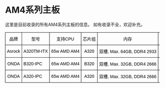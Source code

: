 # AM4系列主板

这里是目前收录的所有AM4系列主板的信息。
如有收录不全，欢迎补充。

<style type="text/css">
.tg  {border-collapse:collapse;border-spacing:0;}
.tg td{border-color:black;border-style:solid;border-width:1px;font-family:Arial, sans-serif;font-size:14px;
  overflow:hidden;padding:10px 5px;word-break:keep-all;white-space:nowrap;}
.tg th{border-color:black;border-style:solid;border-width:1px;font-family:Arial, sans-serif;font-size:14px;
  font-weight:normal;overflow:hidden;padding:10px 5px;word-break:keep-all;white-space:nowrap;}
.tg .tg-cly1{text-align:left;vertical-align:middle}
.tg .tg-yxec{color:#333;text-align:center;vertical-align:middle}
.tg .tg-baqh{text-align:center;vertical-align:top}
.tg .tg-nrix{text-align:center;vertical-align:middle}
.tg .tg-stis{color:#333;text-align:center;vertical-align:top}
</style>
<table class="tg">
<thead>
  <tr>
    <th class="tg-nrix"><span style="font-weight:400;font-style:normal;text-decoration:none;color:black">品牌</span></th>
    <th class="tg-nrix"><span style="font-weight:400;font-style:normal;text-decoration:none;color:black">型号</span></th>
    <th class="tg-nrix"><span style="font-weight:400;font-style:normal;text-decoration:none;color:black">支持CPU</span></th>
    <th class="tg-nrix"><span style="font-weight:400;font-style:normal;text-decoration:none;color:black">芯片组</span></th>
    <th class="tg-nrix"><span style="font-weight:400;font-style:normal;text-decoration:none;color:black">内存</span></th>
    <th class="tg-nrix"><span style="font-weight:400;font-style:normal;text-decoration:none;color:black">通道</span></th>
    <th class="tg-nrix"><span style="font-weight:400;font-style:normal;text-decoration:none;color:black">HDMI接口</span></th>
    <th class="tg-nrix"><span style="font-weight:400;font-style:normal;text-decoration:none;color:black">DP接口</span></th>
    <th class="tg-nrix"><span style="font-weight:400;font-style:normal;text-decoration:none;color:black">其他显示接口</span></th>
    <th class="tg-nrix"><span style="font-weight:400;font-style:normal;text-decoration:none;color:black">LAN</span></th>
    <th class="tg-baqh"> <span style="font-weight:400;font-style:normal;text-decoration:none;color:black">PCI Express</span> </th>
    <th class="tg-nrix"><span style="font-weight:400;font-style:normal;text-decoration:none;color:black">WIFI/BT</span></th>
    <th class="tg-nrix"><span style="font-weight:400;font-style:normal;text-decoration:none;color:black">M.2 规格</span></th>
    <th class="tg-nrix"><span style="font-weight:400;font-style:normal;text-decoration:none;color:black">速度</span></th>
    <th class="tg-nrix"><span style="font-weight:400;font-style:normal;text-decoration:none;color:black">mini PCIe/mSATA</span></th>
    <th class="tg-nrix"><span style="font-weight:400;font-style:normal;text-decoration:none;color:black">SATA</span></th>
    <th class="tg-nrix"><span style="font-weight:400;font-style:normal;text-decoration:none;color:black">USB 3</span></th>
    <th class="tg-nrix"><span style="font-weight:400;font-style:normal;text-decoration:none;color:black">USB 2</span></th>
    <th class="tg-nrix"><span style="font-weight:400;font-style:normal;text-decoration:none;color:black">其他</span></th>
    <th class="tg-nrix"><span style="font-weight:400;font-style:normal;text-decoration:none;color:black">备注</span></th>
  </tr>
</thead>
<tbody>
  <tr>
    <td class="tg-nrix"><span style="font-weight:400;font-style:normal;text-decoration:none;color:black">Asrock</span></td>
    <td class="tg-cly1"><span style="font-weight:400;font-style:normal;text-decoration:none;color:black">A320TM-ITX</span></td>
    <td class="tg-cly1"><span style="font-weight:400;font-style:normal;text-decoration:none;color:black">65w AMD AM4</span></td>
    <td class="tg-nrix"><span style="font-weight:400;font-style:normal;text-decoration:none;color:black">A320</span></td>
    <td class="tg-nrix"><span style="font-weight:400;font-style:normal;text-decoration:none;color:black">双槽, Max. 64GB, DDR4 2933</span>  </td>
    <td class="tg-nrix"><span style="font-weight:400;font-style:normal;text-decoration:none;color:black">双</span></td>
    <td class="tg-nrix"><span style="font-weight:400;font-style:normal;text-decoration:none;color:black">1 x HDMI 1.4b </span></td>
    <td class="tg-nrix"><span style="font-weight:400;font-style:normal;text-decoration:none;color:black">无</span></td>
    <td class="tg-nrix"><span style="font-weight:400;font-style:normal;text-decoration:none;color:black">1 x LVDS</span></td>
    <td class="tg-nrix"><span style="font-weight:400;font-style:normal;text-decoration:none;color:black">1 x RTL8111H</span> </td>
    <td class="tg-nrix"><span style="font-weight:400;font-style:normal;text-decoration:none;color:black">无</span></td>
    <td class="tg-nrix"><span style="font-weight:400;font-style:normal;text-decoration:none;color:black">1 x M.2 2230</span> </td>
    <td class="tg-yxec"><span style="font-weight:400;font-style:normal;text-decoration:none;color:black">1 x 2260/2280</span></td>
    <td class="tg-yxec"><span style="font-weight:400;font-style:normal;text-decoration:none;color:black">x4</span></td>
    <td class="tg-nrix"><span style="font-weight:400;font-style:normal;text-decoration:none;color:black">无</span></td>
    <td class="tg-nrix"><span style="font-weight:400;font-style:normal;text-decoration:none;color:black">1 x SATA 6Gb/s</span></td>
    <td class="tg-nrix"><span style="font-weight:400;font-style:normal;text-decoration:none;color:black">3.1 x4</span></td>
    <td class="tg-stis"><span style="font-weight:400;font-style:normal;text-decoration:none;color:#333">无</span></td>
    <td class="tg-nrix"><span style="font-weight:400;font-style:normal;text-decoration:none;color:black">侧边1 x HDMI 1.4b </span></td>
    <td class="tg-nrix"></td>
  </tr>
  <tr>
    <td class="tg-nrix"><span style="font-weight:400;font-style:normal;text-decoration:none;color:black">ONDA</span></td>
    <td class="tg-cly1"><span style="font-weight:400;font-style:normal;text-decoration:none;color:black">B320-IPC</span>  </td>
    <td class="tg-cly1"><span style="font-weight:400;font-style:normal;text-decoration:none;color:black">65w AMD AM4</span></td>
    <td class="tg-nrix"><span style="font-weight:400;font-style:normal;text-decoration:none;color:black">B320</span></td>
    <td class="tg-nrix"><span style="font-weight:400;font-style:normal;text-decoration:none;color:black">双槽, Max. 32GB, DDR4 2666</span>  </td>
    <td class="tg-nrix"><span style="font-weight:400;font-style:normal;text-decoration:none;color:black">双</span></td>
    <td class="tg-nrix"><span style="font-weight:400;font-style:normal;text-decoration:none;color:black">1 x HDMI</span> </td>
    <td class="tg-nrix"><span style="font-weight:400;font-style:normal;text-decoration:none;color:black">无</span></td>
    <td class="tg-nrix"><span style="font-weight:400;font-style:normal;text-decoration:none;color:black">1 x D-Sub</span></td>
    <td class="tg-nrix"><span style="font-weight:400;font-style:normal;text-decoration:none;color:black">1 x RTL8111H</span> </td>
    <td class="tg-nrix"><span style="font-weight:400;font-style:normal;text-decoration:none;color:black">无</span></td>
    <td class="tg-nrix"><span style="font-weight:400;font-style:normal;text-decoration:none;color:black">1 x M.2 2230</span> </td>
    <td class="tg-nrix"><span style="font-weight:400;font-style:normal;text-decoration:none;color:black">1 x 2242/2260/2280</span></td>
    <td class="tg-nrix"><span style="font-weight:400;font-style:normal;text-decoration:none;color:black">x4</span></td>
    <td class="tg-nrix"><span style="font-weight:400;font-style:normal;text-decoration:none;color:black">无</span></td>
    <td class="tg-nrix"><span style="font-weight:400;font-style:normal;text-decoration:none;color:black">2 x SATA 6Gb/s</span></td>
    <td class="tg-nrix"><span style="font-weight:400;font-style:normal;text-decoration:none;color:black">3.0 x4</span></td>
    <td class="tg-nrix"><span style="font-weight:400;font-style:normal;text-decoration:none;color:black">无</span></td>
    <td class="tg-nrix"></td>
    <td class="tg-nrix"></td>
  </tr>
  <tr>
    <td class="tg-nrix"><span style="font-weight:400;font-style:normal;text-decoration:none;color:black">ONDA</span></td>
    <td class="tg-cly1"><span style="font-weight:400;font-style:normal;text-decoration:none;color:black">A320-IPC</span>  </td>
    <td class="tg-cly1"><span style="font-weight:400;font-style:normal;text-decoration:none;color:black">65w AMD AM4</span></td>
    <td class="tg-nrix"><span style="font-weight:400;font-style:normal;text-decoration:none;color:black">A320</span></td>
    <td class="tg-nrix"><span style="font-weight:400;font-style:normal;text-decoration:none;color:black">双槽, Max. 32GB, DDR4 2666</span>  </td>
    <td class="tg-nrix"><span style="font-weight:400;font-style:normal;text-decoration:none;color:black">双</span></td>
    <td class="tg-nrix"><span style="font-weight:400;font-style:normal;text-decoration:none;color:black">1 x HDMI</span> </td>
    <td class="tg-nrix"><span style="font-weight:400;font-style:normal;text-decoration:none;color:black">无</span></td>
    <td class="tg-nrix"><span style="font-weight:400;font-style:normal;text-decoration:none;color:black">1 x D-Sub</span></td>
    <td class="tg-nrix"><span style="font-weight:400;font-style:normal;text-decoration:none;color:black">1 x 千兆</span>  </td>
    <td class="tg-nrix"><span style="font-weight:400;font-style:normal;text-decoration:none;color:black">无</span></td>
    <td class="tg-nrix"><span style="font-weight:400;font-style:normal;text-decoration:none;color:black">1 x M.2 2230</span> </td>
    <td class="tg-nrix"><span style="font-weight:400;font-style:normal;text-decoration:none;color:black">1 x 2242/2260/2280</span></td>
    <td class="tg-nrix"><span style="font-weight:400;font-style:normal;text-decoration:none;color:black">x4</span></td>
    <td class="tg-nrix"><span style="font-weight:400;font-style:normal;text-decoration:none;color:black">无</span></td>
    <td class="tg-nrix"><span style="font-weight:400;font-style:normal;text-decoration:none;color:black">2 x SATA 6Gb/s</span></td>
    <td class="tg-nrix"><span style="font-weight:400;font-style:normal;text-decoration:none;color:black">3.0 x4</span></td>
    <td class="tg-nrix"><span style="font-weight:400;font-style:normal;text-decoration:none;color:black">无</span></td>
    <td class="tg-nrix"></td>
    <td class="tg-nrix"></td>
  </tr>
</tbody>
</table>